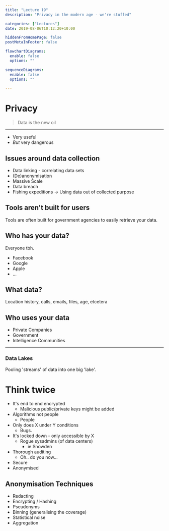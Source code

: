 ```yaml
---
title: "Lecture 19"
description: "Privacy in the modern age - we're stuffed"

categories: ["Lectures"]
date: 2019-08-06T10:12:20+10:00

hiddenFromHomePage: false
postMetaInFooter: false

flowchartDiagrams:
  enable: false
  options: ""

sequenceDiagrams: 
  enable: false
  options: ""

---
```


# Privacy

> Data is the new oil
---

* Very useful
* _But_ very dangerous

## Issues around data collection

* Data linking - correlating data sets
* (De)anonymisation
* Massive Scale
* Data breach
* Fishing expeditions -> Using data out of collected purpose

## Tools aren't built for users

Tools are often built for government agencies to easily retrieve your data.

## Who has your data?

Everyone tbh.

* Facebook
* Google
* Apple
* ...

## What data?

Location history, calls, emails, files, age, etcetera

## Who uses your data

* Private Companies  
* Government  
* Intelligence Communities

---

### Data Lakes

Pooling 'streams' of data into one big 'lake'.

# Think twice

* It's end to end encrypted
  - Malicious public/private keys might be added
* Algorithms not people
  - People
* Only does X under Y conditions
  - Bugs.
* It's locked down - only accessible by X
  - Rogue sysadmins (of data centers)
    - ie Snowden
* Thorough auditing
  - Oh.. do you now...
* Secure
* Anonymised

## Anonymisation Techniques

* Redacting
* Encrypting / Hashing
* Pseudonyms
* Binning (generalising the coverage)
* Statistical noise
* Aggregation